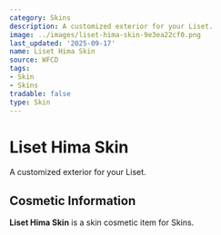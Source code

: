 ```yaml
---
category: Skins
description: A customized exterior for your Liset.
image: ../images/liset-hima-skin-9e3ea22cf0.png
last_updated: '2025-09-17'
name: Liset Hima Skin
source: WFCD
tags:
- Skin
- Skins
tradable: false
type: Skin
---
```


# Liset Hima Skin

A customized exterior for your Liset.

## Cosmetic Information

**Liset Hima Skin** is a skin cosmetic item for Skins.

